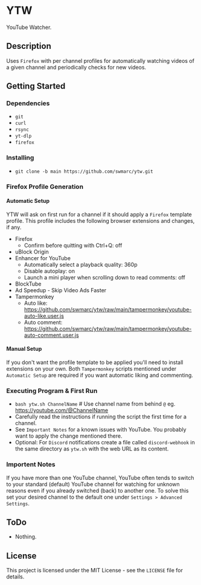 # YTW

YouTube Watcher.

## Description

Uses `Firefox` with per channel profiles for automatically watching videos of a given channel and periodically checks for new videos.

## Getting Started

### Dependencies

* `git`
* `curl`
* `rsync`
* `yt-dlp`
* `firefox`

### Installing

* `git clone -b main https://github.com/swmarc/ytw.git`

### Firefox Profile Generation

#### Automatic Setup

YTW will ask on first run for a channel if it should apply a `Firefox` template profile.
This profile includes the following browser extensions and changes, if any.

- Firefox
    - Confirm before quitting with Ctrl+Q: off
- uBlock Origin
- Enhancer for YouTube
    - Automatically select a playback quality: 360p
    - Disable autoplay: on
    - Launch a mini player when scrolling down to read comments: off
- BlockTube
- Ad Speedup - Skip Video Ads Faster
- Tampermonkey
    - Auto like: <https://github.com/swmarc/ytw/raw/main/tampermonkey/youtube-auto-like.user.js>
    - Auto comment: <https://github.com/swmarc/ytw/raw/main/tampermonkey/youtube-auto-comment.user.js>

#### Manual Setup

If you don't want the profile template to be applied you'll need to install extensions on your own.
Both `Tampermonkey` scripts mentioned under `Automatic Setup` are required if you want automatic liking and commenting.

### Executing Program & First Run

* `bash ytw.sh ChannelName` # Use channel name from behind `@` eg. https://youtube.com/@ChannelName
* Carefully read the instructions if running the script the first time for a channel.
* See `Important Notes` for a known issues with YouTube. You probably want to apply the change mentioned there.
* Optional: For `Discord` notifications create a file called `discord-webhook` in the same directory as `ytw.sh` with the web URL as its content.

### Importent Notes

If you have more than one YouTube channel, YouTube often tends to switch to your standard (default) YouTube channel for watching for unknown reasons even if you already switched (back) to another one. To solve this set your desired channel to the default one under `Settings > Advanced Settings`.

## ToDo

* Nothing.

## License

This project is licensed under the MIT License - see the `LICENSE` file for details.
